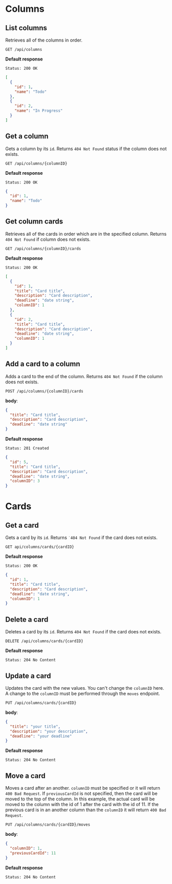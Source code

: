 # Columns

## List columns

Retrieves all of the columns in order.

```http
GET /api/columns
```

**Default response**

```
Status: 200 OK
```

```json
[
  {
    "id": 1,
    "name": "Todo"
  },
  {
    "id": 2,
    "name": "In Progress"
  }
]
```

## Get a column

Gets a column by its `id`. Returns `404 Not Found` status if the column does not exists.

```http
GET /api/columns/{columnID}
```

**Default response**

```
Status: 200 OK
```

```json
{
  "id": 1,
  "name": "Todo"
}
```

## Get column cards

Retrieves all of the cards in order which are in the specified column. Returns `404 Not Found` if column does not exists.

```http
GET /api/columns/{columnID}/cards
```

**Default response**

```
Status: 200 OK
```

```json
[
  {
    "id": 1,
    "title": "Card title",
    "description": "Card description",
    "deadline": "date string",
    "columnID": 1
  },
  {
    "id": 2,
    "title": "Card title",
    "description": "Card description",
    "deadline": "date string",
    "columnID": 1
  }
]
```

## Add a card to a column

Adds a card to the end of the column. Returns `404 Not Found` if the column does not exists.

```http
POST /api/columns/{columnID}/cards
```

**body**:

```json
{
  "title": "Card title",
  "description": "Card description",
  "deadline": "date string"
}
```

**Default response**

```
Status: 201 Created
```

```json
{
  "id": 5,
  "title": "Card title",
  "description": "Card description",
  "deadline": "date string",
  "columnID": 3
}
```

# Cards

## Get a card

Gets a card by its `id`. Returns `˙404 Not Found` if the card does not exists.

```http
GET api/columns/cards/{cardID}
```

**Default response**

```
Status: 200 OK
```

```json
{
  "id": 1,
  "title": "Card title",
  "description": "Card description",
  "deadline": "date string",
  "columnID": 1
}
```

## Delete a card

Deletes a card by its `id`. Returns `404 Not Found` if the card does not exists.

```http
DELETE /api/columns/cards/{cardID}
```

**Default response**

```
Status: 204 No Content
```

## Update a card

Updates the card with the new values. You can't change the `columnID` here. A change to the `columnID` must be performed through the `moves` endpoint.

```http
PUT /api/columns/cards/{cardID}
```

**body**:

```json
{
  "title": "your title",
  "description": "your description",
  "deadline": "your deadline"
}
```

**Default response**

```
Status: 204 No Content
```

## Move a card

Moves a card after an another. `columnID` must be specified or it will return `400 Bad Request`. If `previousCardId` is not specified, then the card will be moved to the top of the column. In this example, the actual card will be moved to the column with the id of 1 after the card with the id of 11. If the previous card is in an another column than the `columnID` it will return `400 Bad Request`.

```http
PUT /api/columns/cards/{cardID}/moves
```

**body**:

```json
{
  "columnID": 1,
  "previousCardId": 11
}
```

**Default response**

```
Status: 204 No Content
```

